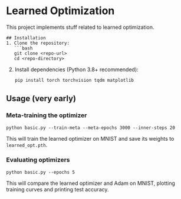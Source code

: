 # Learned Optimization

This project implements stuff related to learned optimization.

```
## Installation
1. Clone the repository:
   ```bash
   git clone <repo-url>
   cd <repo-directory>
   ```
2. Install dependencies (Python 3.8+ recommended):
   ```bash
   pip install torch torchvision tqdm matplotlib
   ```

## Usage (very early)
### Meta-training the optimizer
```
python basic.py --train-meta --meta-epochs 3000 --inner-steps 20
```
This will train the learned optimizer on MNIST and save its weights to `learned_opt.pth`.

### Evaluating optimizers
```
python basic.py --epochs 5
```
This will compare the learned optimizer and Adam on MNIST, plotting training curves and printing test accuracy.


